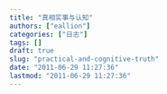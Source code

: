 ```yaml
---
title: "真相实事与认知"
authors: ["eallion"]
categories: ["日志"]
tags: []
draft: true
slug: "practical-and-cognitive-truth"
date: "2011-06-29 11:27:36"
lastmod: "2011-06-29 11:27:36"
---
```



